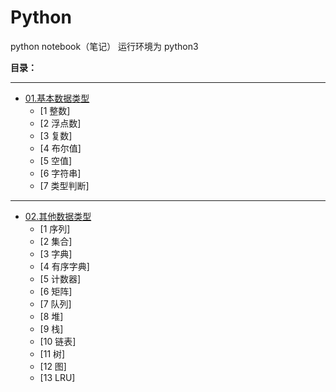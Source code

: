 # Python
python notebook（笔记）
运行环境为 python3


**目录：**

------------------------------------------------
* [01.基本数据类型](/Python/01.基本数据类型.md)
  - [1 整数]
  - [2 浮点数]
  - [3 复数]
  - [4 布尔值]
  - [5 空值]
  - [6 字符串]
  - [7 类型判断]

------------------------------------------------
* [02.其他数据类型](/Python/02.其他数据类型.md)
  - [1 序列]
  - [2 集合]
  - [3 字典]
  - [4 有序字典]
  - [5 计数器]
  - [6 矩阵]
  - [7 队列]
  - [8 堆]
  - [9 栈]
  - [10 链表]
  - [11 树]
  - [12 图]
  - [13 LRU]






